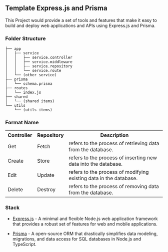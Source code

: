 ## Template Express.js and Prisma

This Project would provide a set of tools and features that make it easy to build and deploy web applications and APIs using Express.js and Prisma.

### Folder Structure

```
├── app
│   ├── service
│   │   ├── service.controller
│   │   ├── service.middleware
│   │   ├── service.repository
│   │   └── service.route
│   └── (other service)
├── prisma
│   └── schema.prisma
├── routes
│   └── index.js
├── shared
│   └── (shared items)
└── utils
    └── (utils items)
```

### Format Name

<table width="100%">
    <tr>
        <th>Controller</th>
        <th>Repository</th>
        <th>Description</th>
    </tr>
    <tr>
        <td>Get</td>
        <td>Fetch</td>
        <td>refers to the process of retrieving data from the database.</td>
    </tr>
    <tr>
        <td>Create</td>
        <td>Store</td>
        <td>refers to the process of inserting new data into the database.</td>
    </tr>
    <tr>
        <td>Edit</td>
        <td>Update</td>
        <td>refers to the process of modifying existing data in the database.</td>
    </tr>
    <tr>
        <td>Delete</td>
        <td>Destroy</td>
        <td>refers to the process of removing data from the database.</td>
    </tr>
</table>

### Stack

- [Express.js](https://expressjs.com/) - A minimal and flexible Node.js web application framework that provides a robust set of features for web and mobile applications.

- [Prisma](https://www.prisma.io/express) - A open-source ORM that drastically simplifies data modeling, migrations, and data access for SQL databases in Node.js and TypeScript.
